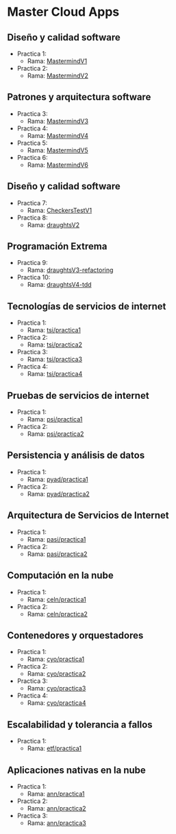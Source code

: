 # Master Cloud Apps

## Diseño y calidad software

 * Practica 1:
    - Rama: [MastermindV1](https://github.com/franco87/mca/tree/mastermindV1)
 * Practica 2:
    - Rama: [MastermindV2](https://github.com/franco87/mca/tree/mastermindV2)

## Patrones y arquitectura software

 * Practica 3:
    - Rama: [MastermindV3](https://github.com/franco87/mca/tree/mastermindV3)
 * Practica 4:
    - Rama: [MastermindV4](https://github.com/franco87/mca/tree/mastermindV4)
 * Practica 5:
    - Rama: [MastermindV5](https://github.com/franco87/mca/tree/mastermindV5)
 * Practica 6:
    - Rama: [MastermindV6](https://github.com/franco87/mca/tree/mastermindV6)

## Diseño y calidad software

 * Practica 7:
    - Rama: [CheckersTestV1](https://github.com/franco87/mca/tree/checkersTestsV1)
 * Practica 8:
    - Rama: [draughtsV2](https://github.com/franco87/mca/tree/draughtsV2)

## Programación Extrema

 * Practica 9:
    - Rama: [draughtsV3-refactoring](https://github.com/franco87/mca/tree/draughtsV3-refactoring)
 * Practica 10:
    - Rama: [draughtsV4-tdd](https://github.com/franco87/mca/tree/draughtsV4-tdd)

## Tecnologías de servicios de internet

 * Practica 1:
    - Rama: [tsi/practica1](https://github.com/franco87/mca/tree/tsi/practica1)
 * Practica 2:
    - Rama: [tsi/practica2](https://github.com/franco87/mca/tree/tsi/practica2)
 * Practica 3:
    - Rama: [tsi/practica3](https://github.com/franco87/mca/tree/tsi/practica3)
 * Practica 4:
    - Rama: [tsi/practica4](https://github.com/franco87/mca/tree/tsi/practica4)

## Pruebas de servicios de internet

 * Practica 1:
    - Rama: [psi/practica1](https://github.com/franco87/mca/tree/psi/practica1)
 * Practica 2:
    - Rama: [psi/practica2](https://github.com/franco87/mca/tree/psi/practica2)

## Persistencia y análisis de datos

 * Practica 1:
    - Rama: [pyad/practica1](https://github.com/franco87/mca/tree/pyad/practica1)
 * Practica 2:
    - Rama: [pyad/practica2](https://github.com/franco87/mca/tree/pyad/practica2)

## Arquitectura de Servicios de Internet

 * Practica 1:
    - Rama: [pasi/practica1](https://github.com/franco87/mca/tree/pasi/practica1)
 * Practica 2:
    - Rama: [pasi/practica2](https://github.com/franco87/mca/tree/pasi/practica2)

 ## Computación en la nube

  * Practica 1:
     - Rama: [celn/practica1](https://github.com/franco87/mca/tree/celn/practica1)
  * Practica 2:
     - Rama: [celn/practica2](https://github.com/franco87/mca/tree/celn/practica2)

 ## Contenedores y orquestadores

  * Practica 1:
     - Rama: [cyo/practica1](https://github.com/franco87/mca/tree/cyo/practica1)
  * Practica 2:
     - Rama: [cyo/practica2](https://github.com/franco87/mca/tree/cyo/practica2)
  * Practica 3:
     - Rama: [cyo/practica3](https://github.com/franco87/mca/tree/cyo/practica3)
  * Practica 4:
     - Rama: [cyo/practica4](https://github.com/franco87/mca/tree/cyo/practica4)

 ## Escalabilidad y tolerancia a fallos

  * Practica 1:
     - Rama: [etf/practica1](https://github.com/franco87/mca/tree/etf/practica1)


 ## Aplicaciones nativas en la nube

  * Practica 1:
     - Rama: [ann/practica1](https://github.com/franco87/mca/tree/ann/practica1)
  * Practica 2:
     - Rama: [ann/practica2](https://github.com/franco87/mca/tree/ann/practica2)
  * Practica 3:
     - Rama: [ann/practica3](https://github.com/franco87/mca/tree/ann/practica3)